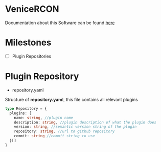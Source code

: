 # VeniceRCON

Documentation about this Software can be found [here](https://alliance-apps.github.io/VeniceRCON-documentation/)

# Milestones

- [ ] Plugin Repositories

# Plugin Repository

  - repository.yaml

Structure of **repository.yaml**, this file contains all relevant plugins

```typescript
type Repository = {
  plugins: {
    name: string, //plugin name
    description: string, //plugin description of what the plugin does
    version: string, //semantic version string of the plugin
    repository: string, //url to github repository
    commit: string //commit string to use
  }[]
}
```